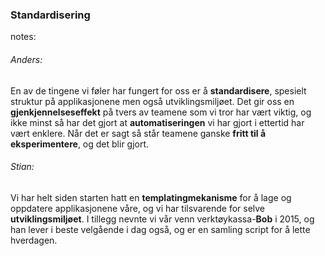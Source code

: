 ### Standardisering


notes:
###### Anders:
En av de tingene vi føler har fungert for oss er å **standardisere**, spesielt struktur på applikasjonene men også utviklingsmiljøet. Det gir oss en **gjenkjennelseseffekt** på tvers av teamene som vi tror har vært viktig, og ikke minst så har det gjort at **automatiseringen** vi har gjort i ettertid har vært enklere. Når det er sagt så står teamene ganske **fritt til å eksperimentere**, og det blir gjort.

###### Stian:
Vi har helt siden starten hatt en **templatingmekanisme** for å lage og oppdatere applikasjonene våre, og vi har tilsvarende for selve **utviklingsmiljøet**. I tillegg nevnte vi vår venn verktøykassa-**Bob** i 2015, og han lever i beste velgående i dag også, og er en samling script for å lette hverdagen.
